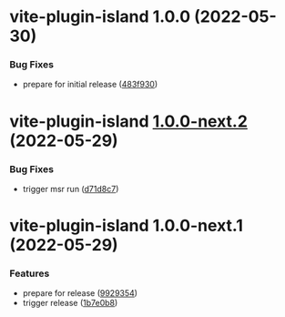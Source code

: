 # vite-plugin-island 1.0.0 (2022-05-30)


### Bug Fixes

* prepare for initial release ([483f930](https://github.com/capri-js/capri/commit/483f9300986faba9cdd1d47f85b6e7173c11a797))

# vite-plugin-island [1.0.0-next.2](https://github.com/capri-js/capri/compare/vite-plugin-island@1.0.0-next.1...vite-plugin-island@1.0.0-next.2) (2022-05-29)


### Bug Fixes

* trigger msr run ([d71d8c7](https://github.com/capri-js/capri/commit/d71d8c75bf960cfab527d4117dd4eb4d35f72996))

# vite-plugin-island 1.0.0-next.1 (2022-05-29)


### Features

* prepare for release ([9929354](https://github.com/capri-js/capri/commit/9929354de8f7f4b732dfe66fb1ca9e165bc53deb))
* trigger release ([1b7e0b8](https://github.com/capri-js/capri/commit/1b7e0b8c61b67bf97b2b3593bd2549b80bdf3641))
